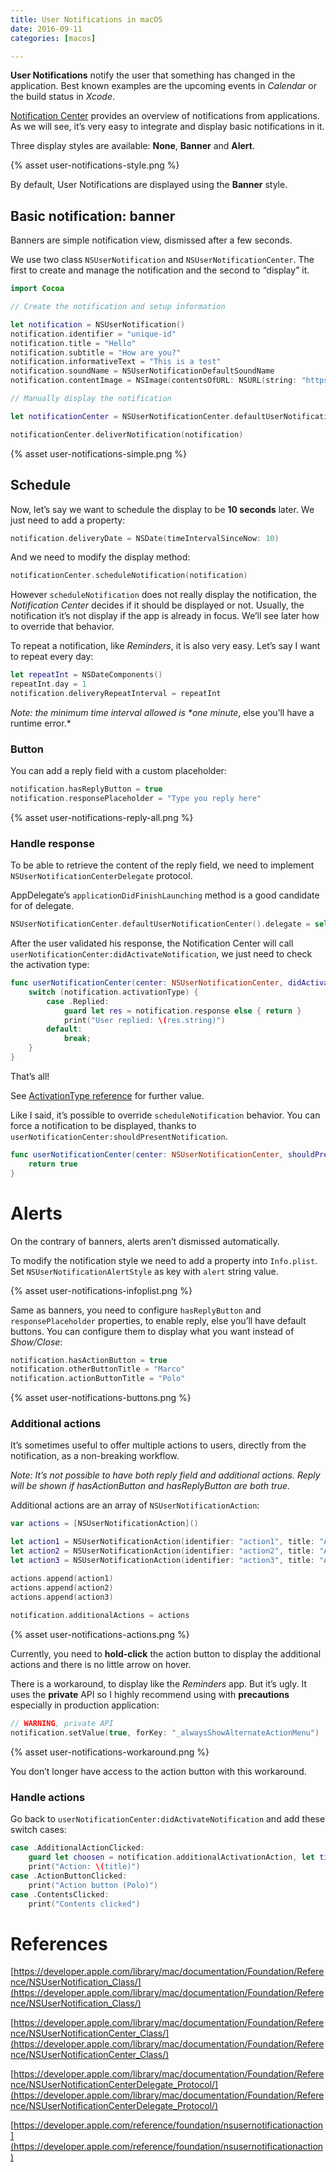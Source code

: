 ```yaml
---
title: User Notifications in macOS
date: 2016-09-11
categories: [macos]

---
```


**User Notifications** notify the user that something has changed in the application. Best known examples are the upcoming events in *Calendar* or the build status in *Xcode*.

[Notification Center](https://support.apple.com/en-us/HT204079) provides an overview of notifications from applications. As we will see, it’s very easy to integrate and display basic notifications in it.

Three display styles are available: **None**, **Banner** and **Alert**.

{% asset user-notifications-style.png %}

By default, User Notifications are displayed using the **Banner** style.

## Basic notification: banner

Banners are simple notification view, dismissed after a few seconds.

We use two class `NSUserNotification` and `NSUserNotificationCenter`. The first to create and manage the notification and the second to “display” it.

```swift
import Cocoa

// Create the notification and setup information

let notification = NSUserNotification()
notification.identifier = "unique-id"
notification.title = "Hello"
notification.subtitle = "How are you?"
notification.informativeText = "This is a test"
notification.soundName = NSUserNotificationDefaultSoundName
notification.contentImage = NSImage(contentsOfURL: NSURL(string: "https://placehold.it/300")!)

// Manually display the notification

let notificationCenter = NSUserNotificationCenter.defaultUserNotificationCenter()

notificationCenter.deliverNotification(notification)
```

{% asset user-notifications-simple.png %}

## Schedule

Now, let’s say we want to schedule the display to be **10 seconds** later. We just need to add a property:

```swift
notification.deliveryDate = NSDate(timeIntervalSinceNow: 10)
```

And we need to modify the display method:

```swift
notificationCenter.scheduleNotification(notification)
```

However `scheduleNotification` does not really display the notification, the *Notification Center* decides if it should be displayed or not. Usually, the notification it’s not display if the app is already in focus. We’ll see later how to override that behavior.

To repeat a notification, like *Reminders*, it is also very easy. Let’s say I want to repeat every day:

```swift
let repeatInt = NSDateComponents()
repeatInt.day = 1
notification.deliveryRepeatInterval = repeatInt
```

*Note: the minimum time interval allowed is \**one minute**, else you’ll have a runtime error.*

### Button

You can add a reply field with a custom placeholder:

```swift
notification.hasReplyButton = true
notification.responsePlaceholder = "Type you reply here"
```

{% asset user-notifications-reply-all.png %}

### Handle response

To be able to retrieve the content of the reply field, we need to implement `NSUserNotificationCenterDelegate` protocol.

AppDelegate’s `applicationDidFinishLaunching` method is a good candidate for of delegate.

```swift
NSUserNotificationCenter.defaultUserNotificationCenter().delegate = self
```

After the user validated his response, the Notification Center will call `userNotificationCenter:didActivateNotification`, we just need to check the activation type:

```swift   
func userNotificationCenter(center: NSUserNotificationCenter, didActivateNotification notification: NSUserNotification) {
    switch (notification.activationType) {
        case .Replied:
            guard let res = notification.response else { return }
            print("User replied: \(res.string)")
        default:
            break;
    }
}
```

That’s all!

See [ActivationType reference](https://developer.apple.com/library/mac/documentation/Foundation/Reference/NSUserNotification_Class/#//apple_ref/c/tdef/NSUserNotificationActivationType) for further value.

Like I said, it’s possible to override `scheduleNotification` behavior. You can force a notification to be displayed, thanks to `userNotificationCenter:shouldPresentNotification`.

```swift
func userNotificationCenter(center: NSUserNotificationCenter, shouldPresentNotification notification: NSUserNotification) -> Bool {
    return true
}
```

# Alerts

On the contrary of banners, alerts aren’t dismissed automatically.

To modify the notification style we need to add a property into `Info.plist`. Set `NSUserNotificationAlertStyle` as key with `alert` string value.

{% asset user-notifications-infoplist.png %}

Same as banners, you need to configure `hasReplyButton` and `responsePlaceholder` properties, to enable reply, else you’ll have default buttons. You can configure them to display what you want instead of *Show/Close*:

```swift
notification.hasActionButton = true
notification.otherButtonTitle = "Marco"
notification.actionButtonTitle = "Polo"
```

{% asset user-notifications-buttons.png %}

### Additional actions

It’s sometimes useful to offer multiple actions to users, directly from the notification, as a non-breaking workflow.

*Note: It’s not possible to have both reply field and additional actions. Reply will be shown if hasActionButton and hasReplyButton are both true.*

Additional actions are an array of `NSUserNotificationAction`:

```swift
var actions = [NSUserNotificationAction]()

let action1 = NSUserNotificationAction(identifier: "action1", title: "Action 1")
let action2 = NSUserNotificationAction(identifier: "action2", title: "Action 2")
let action3 = NSUserNotificationAction(identifier: "action3", title: "Action 3")

actions.append(action1)
actions.append(action2)
actions.append(action3)
        
notification.additionalActions = actions
```

{% asset user-notifications-actions.png %}

Currently, you need to **hold-click** the action button to display the additional actions and there is no little arrow on hover.

There is a workaround, to display like the *Reminders* app. But it’s ugly. It uses the **private** API so I highly recommend using with **precautions** especially in production application:

```swift
// WARNING, private API
notification.setValue(true, forKey: "_alwaysShowAlternateActionMenu")
```

{% asset user-notifications-workaround.png %}

You don’t longer have access to the action button with this workaround.

### Handle actions

Go back to `userNotificationCenter:didActivateNotification` and add these switch cases:

```swift
case .AdditionalActionClicked:
    guard let choosen = notification.additionalActivationAction, let title = choosen.title else { return }
    print("Action: \(title)")
case .ActionButtonClicked:
    print("Action button (Polo)")
case .ContentsClicked:
    print("Contents clicked")
```

# References

[https://developer.apple.com/library/mac/documentation/Foundation/Reference/NSUserNotification_Class/](https://developer.apple.com/library/mac/documentation/Foundation/Reference/NSUserNotification_Class/)

[https://developer.apple.com/library/mac/documentation/Foundation/Reference/NSUserNotificationCenter_Class/](https://developer.apple.com/library/mac/documentation/Foundation/Reference/NSUserNotificationCenter_Class/)

[https://developer.apple.com/library/mac/documentation/Foundation/Reference/NSUserNotificationCenterDelegate_Protocol/](https://developer.apple.com/library/mac/documentation/Foundation/Reference/NSUserNotificationCenterDelegate_Protocol/)

[https://developer.apple.com/reference/foundation/nsusernotificationaction](https://developer.apple.com/reference/foundation/nsusernotificationaction)